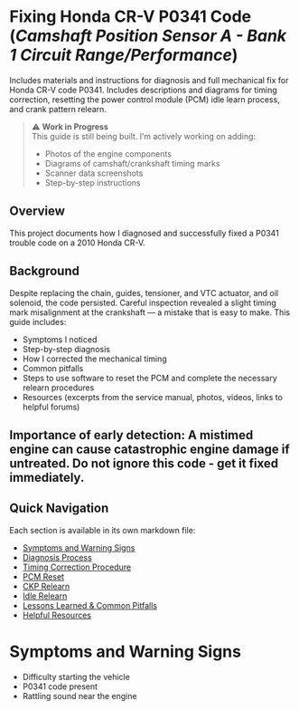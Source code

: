 # Fixing Honda CR-V P0341 Code (_Camshaft Position Sensor A - Bank 1 Circuit Range/Performance_)
Includes materials and instructions for diagnosis and full mechanical fix for Honda CR-V code P0341. Includes descriptions and diagrams for timing correction, resetting the power control module (PCM) idle learn process, and crank pattern relearn.
> ⚠️ **Work in Progress**  
> This guide is still being built. I’m actively working on adding:
> - Photos of the engine components
> - Diagrams of camshaft/crankshaft timing marks
> - Scanner data screenshots
> - Step-by-step instructions
## Overview
This project documents how I diagnosed and successfully fixed a P0341 trouble code on a 2010 Honda CR-V.

## Background
Despite replacing the chain, guides, tensioner, and VTC actuator, and oil solenoid, the code persisted. Careful inspection revealed a slight timing mark misalignment at the crankshaft — a mistake that is easy to make. 
This guide includes:
- Symptoms I noticed
- Step-by-step diagnosis
- How I corrected the mechanical timing
- Common pitfalls
- Steps to use software to reset the PCM and complete the necessary relearn procedures 
- Resources (excerpts from the service manual, photos, videos, links to helpful forums)

Importance of early detection: A mistimed engine can cause catastrophic engine damage if untreated. Do not ignore this code - get it fixed immediately. 
---

## Quick Navigation

Each section is available in its own markdown file:

- [Symptoms and Warning Signs](./symptoms.md)
- [Diagnosis Process](./diagnosis.md)
- [Timing Correction Procedure](./timing_procedure.md)
- [PCM Reset](./pcm_reset.md)
- [CKP Relearn](./ckp_relearn.md)
- [Idle Relearn](./idle_relearn.md)
- [Lessons Learned & Common Pitfalls](./lessons_learned.md)
- [Helpful Resources](./resources.md)

# Symptoms and Warning Signs

- Difficulty starting the vehicle
- P0341 code present 
- Rattling sound near the engine


